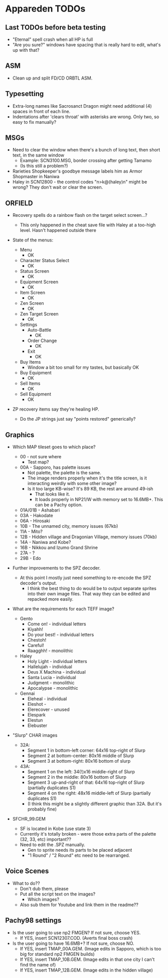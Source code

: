 # Appareden TODOs

## Last TODOs before beta testing
* "Eternal" spell crash when all HP is full
* "Are you sure?" windows have spacing that is really hard to edit, what's up with that?

## ASM
* Clean up and split FD/CD ORBTL ASM.

## Typesetting
* Extra-long names like Sacrosanct Dragon might need additional (4) spaces in front of each line.
* Indentations after 'clears throat' with asterisks are wrong. Only two, so easy to fix manually?

## MSGs
* Need to clear the window when there's a bunch of long text, then short text, in the same window
	* Example: SCN3100.MSG, border crossing after getting Tamamo
	* (Is this still a problem?)
* Rarieties Shopkeeper's goodbye message labels him as Armor Shopmaster in Naniwa
* Haley in SCN12800 - the control codes "n>k@(haley)n" might be wrong? They don't wait or clear the screen.

## ORFIELD
* Recovery spells do a rainbow flash on the target select screen...?
	* This only happened in the cheat save file with Haley at a too-high level. Hasn't happened outside there
* State of the menus:
	* Menu
		* OK
	* Character Status Select
		* OK
	* Status Screen
		* OK
	* Equipment Screen
		* OK
	* Item Screen
		* OK
	* Zen Screen
		* OK
	* Zen Target Screen
		* OK
	* Settings
		* Auto-Battle
			* OK
		* Order Change
			* OK
		* Exit
			* OK
	* Buy Items
		* Window a bit too small for my tastes, but basically OK
	* Buy Equipment
		* OK
	* Sell Items
		* OK
	* Sell Equipment
		* OK

* ZP recovery items say they're healing HP.
	* Do the JP strings just say "points restored" generically?

## Graphics
* Which MAP tileset goes to which place?
	* 00 - not sure where
		* Test map?
	* 00A - Sapporo, has palette issues
		* Not palette, the palette is the same.
		* The image renders properly when it's the title screen, is it interacting weirdly with some other image?
		* Is it too large KB-wise? It's 89 KB, the rest are around 49-ish
			* That looks like it.
			* It loads properly in NP21/W with memory set to 16.6MB+. This can be a Pachy option.
	* 01A/01B - Ashabari
	* 03A - Hakodate
	* 06A - Hirosaki
	* 10B - The unnamed city, memory issues (67kb)
	* 11A - Mito?
	* 12B - Hidden village and Dragonian Village, memory issues (70kb)
	* 14A - Naniwa and Kobe?
	* 16B - Nikkou and Izumo Grand Shrine
	* 27A - ?
	* 29B - Edo

* Further improvements to the SPZ decoder.
	* At this point I mostly just need something to re-encode the SPZ decoder's output.
		* I think the best thing to do would be to output separate sprites into their own image files. That way they can be edited and repacked more easily.
* What are the requirements for each TEFF image?
	* Gento
		* Come on! - individual letters
		* Kiyahh!
		* Do your best! - individual letters
		* Chestoh!
		* Careful!
		* Raagghh! - monolithic
	* Haley
		* Holy Light - individual letters
		* Hallelujah - individual
		* Deus X Machina - individual
		* Santa Lucia - individual
		* Judgment - monolithic
		* Apocalypse - monolithic
	* Gennai
		* Eleheal - individual
		* Eleshot - 
		* Elerecover - unused
		* Elespark
		* Elestun
		* Elebuster

* "Slurp" CHAR images
	* 32A:
		* Segment 1 in bottom-left corner: 64x16 top-right of Slurp
		* Segment 2 at bottom-center: 80x16 middle of Slurp
		* Segment 3 at bottom-right: 80x16 bottom of slurp
	* 43A:
		* Segment 1 on the left: 34(!)x16 middle-right of Slurp
		* Segment 2 in the middle: 80x16 bottom of Slurp
		* Segment 3 up-and-right of that: 64x16 top-right of Slurp (partially duplicates S1)
		* Segment 4 on the right: 48x16 middle-left of Slurp (partially duplicates S1)
		* (I think this might be a slightly different graphic than 32A. But it's probably fine)

* SFCHR_99.GEM
	* SF is located in Kobe (use state 3)
	* Currently it's totally broken - were those extra parts of the palette (32, 33, etc) important??
	* Need to edit the .SPZ manually.
		* Gen   to sprite needs its parts to be placed adjacent
		* "1 Round" / "2 Round" etc need to be rearranged.

## Voice Scenes
* What to do??
	* Don't dub them, please
	* Put all the script text on the images?
		* Which images?
	* Also sub them for Youtube and link them in the readme??

## Pachy98 settings
* Is the user going to use np2 FMGEN? If not sure, choose YES.
	* If YES, insert SCN12307.COD. (Averts final boss crash)
* Is the user going to have 16.6MB+? If not sure, choose NO.
	* If YES, insert TMAP_00A.GEM. (Image edits in Sapporo, which is too big for standard np2 FMGEN builds)
	* If YES, insert TMAP_10B.GEM. (Image edits in that one city I can't find the name of)
	* If YES, insert TMAP_12B.GEM. (Image edits in the hidden village)